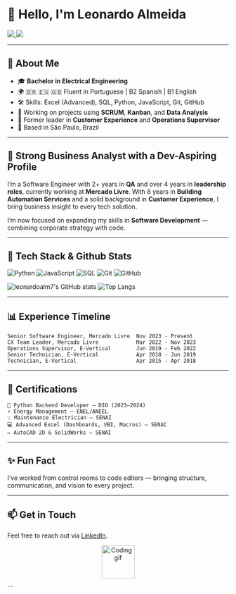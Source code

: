 # 👋 Hello, I'm Leonardo Almeida

<p align="left">
  <a href="https://www.linkedin.com/in/lbalmeida" target="_blank">
    <img src="https://img.shields.io/badge/-LinkedIn-blue?logo=linkedin&style=flat" />
  </a>
  <a href="https://github.com/leonardoalm7" target="_blank">
    <img src="https://img.shields.io/badge/-GitHub-black?logo=github&style=flat" />
  </a>
</p>


---

## 🧠 About Me

- 🎓 **Bachelor in Electrical Engineering**
- 🌍 🇧🇷 🇪🇸 🇬🇧 Fluent in Portuguese | B2 Spanish | B1 English
- 🛠️ Skills: Excel (Advanced), SQL, Python, JavaScript, Git, GitHub
- 🚀 Working on projects using **SCRUM**, **Kanban**, and **Data Analysis**
- 🔧 Former leader in **Customer Experience** and **Operations Supervisor**
- 📍 Based in São Paulo, Brazil

---

## 🎯 **Strong Business Analyst with a Dev-Aspiring Profile**

I’m a Software Engineer with 2+ years in **QA** and over 4 years in **leadership roles**, currently working at **Mercado Livre**. With 8 years in **Building Automation Services** and a solid background in **Customer Experience**, I bring business insight to every tech solution.

I’m now focused on expanding my skills in **Software Development** — combining corporate strategy with code.

---

## 🔧 Tech Stack & Github Stats

![Python](https://img.shields.io/badge/Python-3776AB?style=for-the-badge&logo=python&logoColor=white)
![JavaScript](https://img.shields.io/badge/JavaScript-F7DF1E?style=for-the-badge&logo=javascript&logoColor=black)
![SQL](https://img.shields.io/badge/SQL-005C84?style=for-the-badge&logo=postgresql&logoColor=white)
![Git](https://img.shields.io/badge/Git-F05032?style=for-the-badge&logo=git&logoColor=white)
![GitHub](https://img.shields.io/badge/GitHub-181717?style=for-the-badge&logo=github&logoColor=white)


![leonardoalm7's GitHub stats](https://github-readme-stats.vercel.app/api?username=leonardoalm7&show_icons=true&theme=white)
![Top Langs](https://github-readme-stats.vercel.app/api/top-langs/?username=leonardoalm7&layout=compact)

---

## 📊 Experience Timeline

```text
Senior Software Engineer, Mercado Livre  Nov 2023 - Present
CX Team Leader, Mercado Livre            Mar 2022 - Nov 2023
Operations Supervisor, E-Vertical        Jun 2019 - Feb 2022
Senior Technician, E-Vertical            Apr 2018 - Jun 2019
Technician, E-Vertical                   Apr 2015 - Apr 2018
```

---

## 🧾 Certifications
```text
🐍 Python Backend Developer – DIO (2023–2024)
⚡ Energy Management – ENEL/ANEEL
💡 Maintenance Electrician – SENAI
💻 Advanced Excel (Dashboards, VBI, Macros) – SENAC
✏️ AutoCAD 2D & SolidWorks – SENAI
```
---

## ✨ Fun Fact
I’ve worked from control rooms to code editors — bringing structure, communication, and vision to every project.

---

## 📫 Get in Touch
Feel free to reach out via <a href="https://www.linkedin.com/in/lbalmeida" target="_blank">LinkedIn</a>.

<!-- Optional GIF or image --> <p align="center"> <img src="https://media.giphy.com/media/du3J3cXyzhj75IOgvA/giphy.gif" width="75" alt="Coding gif" /> </p> ```
